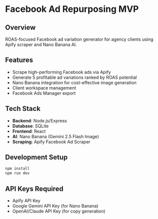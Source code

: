 # Facebook Ad Repurposing MVP

## Overview
ROAS-focused Facebook ad variation generator for agency clients using Apify scraper and Nano Banana AI.

## Features
- Scrape high-performing Facebook ads via Apify
- Generate 5 profitable ad variations ranked by ROAS potential
- Nano Banana integration for cost-effective image generation
- Client workspace management
- Facebook Ads Manager export

## Tech Stack
- **Backend**: Node.js/Express
- **Database**: SQLite
- **Frontend**: React
- **AI**: Nano Banana (Gemini 2.5 Flash Image)
- **Scraping**: Apify Facebook Ad Scraper

## Development Setup
```bash
npm install
npm run dev
```

## API Keys Required
- Apify API Key
- Google Gemini API Key (for Nano Banana)
- OpenAI/Claude API Key (for copy generation)